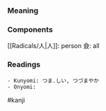### Meaning



### Components

[[Radicals/人|人]]: person 僉: all

### Readings

```
- Kunyomi: つま.しい, つづまやか
- Onyomi: 
```

#kanji